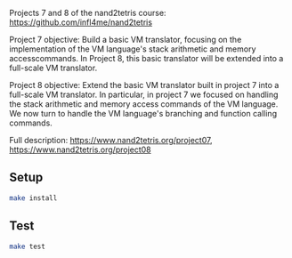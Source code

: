 Projects 7 and 8 of the nand2tetris course: https://github.com/infl4me/nand2tetris

Project 7 objective: Build a basic VM translator, focusing on the implementation of the VM language's stack arithmetic and memory accesscommands. In Project 8, this basic translator will be extended into a full-scale VM translator.

Project 8 objective: Extend the basic VM translator built in project 7 into a full-scale VM translator. In particular, in project 7 we focused on handling the stack arithmetic and memory access commands of the VM language. We now turn to handle the VM language's branching and function calling commands.

Full description: https://www.nand2tetris.org/project07, https://www.nand2tetris.org/project08

## Setup

```sh
make install
```

## Test

```sh
make test
```
